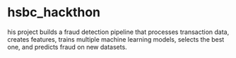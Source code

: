 # hsbc_hackthon
his project builds a fraud detection pipeline that processes transaction data, creates features, trains multiple machine learning models, selects the best one, and predicts fraud on new datasets.
